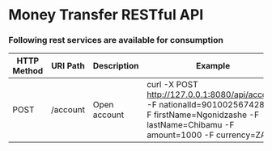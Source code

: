 # Money Transfer RESTful API

### Following rest services are available for consumption

| HTTP Method | URI Path | Description | Example | 
| --- | --- | --- | --- |
| POST | /account | Open account | curl -X POST http://127.0.0.1:8080/api/account -F nationalId=9010025674289 -F firstName=Ngonidzashe -F lastName=Chibamu -F amount=1000 -F currency=ZAR |
                                   
